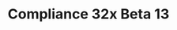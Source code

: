 ---
layout: post
title: Compliance 32x Beta 13
permalink: /compliance32x/B13
header-img: https://database.faithfulpack.net/images/website/posts/32x/B13.jpg

long_text: |
  Summer's in full force, and days are getting hot again! At least where I live, and don't even get me started about Australia. But you know what's also hot? The awesome new textures our contributors have been working so hard on! In this update we're mainly re-introducing improved versions of textures removed in the previous beta, but also bringing a lot of new stuff to the table! Check it all out in detail with the changelog below&#58;

main_changelog: changelogs/compliance32

downloads:
  - 1.17.1 for Java Edition:
      GitHub: https://github.com/Faithful-Resource-Pack/Faithful-Java-32x/releases/download/beta-13/Compliance-32x-Java-Beta-13.zip
      CurseForge: https://www.curseforge.com/minecraft/texture-packs/faithful-32x/download/3424291
  - 1.17.11 for Bedrock Edition:
      GitHub: https://github.com/Faithful-Resource-Pack/Faithful-Bedrock-32x/releases/download/beta-13/Compliance-32x-Bedrock-Beta-13.mcpack
      CurseForge: https://www.curseforge.com/minecraft-bedrock/addons/compliance-32x-bedrock/download/3424292
---